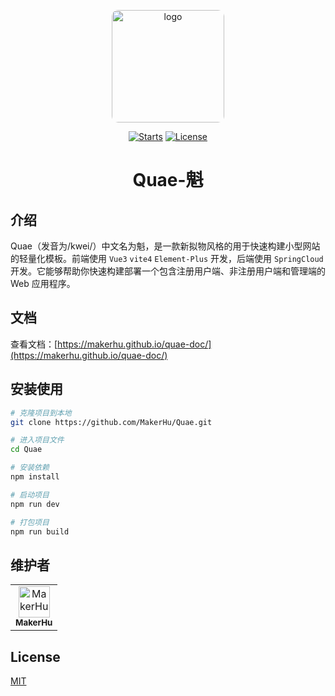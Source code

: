 <p align="center">
  <a href="https://makerhu.github.io/quae-doc/" target="_blank">
    <img width="180" src="https://makerhu.github.io/quae-doc/logo.png" alt="logo" style="border-radius: 10px">
  </a>
  <p align="center">
    <a href="https://github.com/MakerHu/Quae"><img src="https://img.shields.io/github/stars/MakerHu/Quae?logo=GitHub" alt="Starts"></a>
    <a href="https://github.com/MakerHu/Quae/blob/main/LICENSE"><img src="https://img.shields.io/github/license/MakerHu/Quae" alt="License"></a>
  </p>
  <h1 align="center">Quae-魁</h1>
</p>

## 介绍

Quae（发音为/kwei/）中文名为魁，是一款新拟物风格的用于快速构建小型网站的轻量化模板。前端使用 `Vue3` `vite4` `Element-Plus` 开发，后端使用 `SpringCloud` 开发。它能够帮助你快速构建部署一个包含注册用户端、非注册用户端和管理端的 Web 应用程序。

## 文档

查看文档：[https://makerhu.github.io/quae-doc/](https://makerhu.github.io/quae-doc/)

## 安装使用

```sh
# 克隆项目到本地
git clone https://github.com/MakerHu/Quae.git

# 进入项目文件
cd Quae

# 安装依赖
npm install

# 启动项目
npm run dev

# 打包项目
npm run build
```

## 维护者

<table>
  <td align="center"><a href="https://github.com/MakerHu"><img src="https://avatars.githubusercontent.com/u/58479245?s=50" width="50px;" alt="MakerHu"/><br /><sub><b>MakerHu</b></sub></a></td>
</table>

## License

[MIT](https://github.com/MakerHu/Quae/blob/main/LICENSE)
